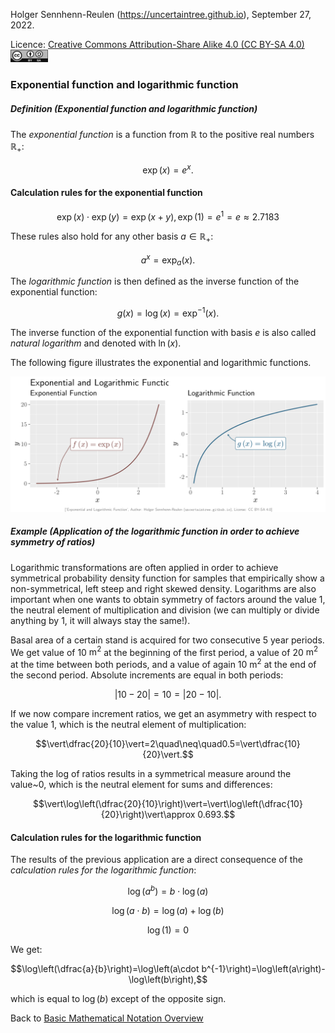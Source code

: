 Holger Sennhenn-Reulen (https://uncertaintree.github.io), September 27, 2022. 

Licence: [Creative Commons Attribution-Share Alike 4.0 (CC BY-SA 4.0)   <img src="https://github.com/uncertaintree/uncertaintree.github.io/blob/master/oer/cc_by_sa.png" width="60" height="20">](https://creativecommons.org/licenses/by-sa/4.0/)

### Exponential function and logarithmic function
##### Definition (Exponential function and logarithmic function)
The *exponential function* is a function from $\mathbb{R}$ to the positive real numbers $\mathbb{R}_{+}$: 

$$\exp\left(x\right)=e^x.$$

#### Calculation rules for the exponential function

$$\exp\left(x\right)\cdot\exp\left(y\right)=\exp\left(x+y\right),
\exp\left(1\right)=e^{1}=e\approx 2.7183$$

These rules also hold for any other basis $a\in\mathbb{R}_{+}$:

$$a^{x}=\exp_{a}\left(x\right).$$

The *logarithmic function* is then defined as the inverse function of the exponential function:

$$g\left(x\right)=\log\left(x\right)=\exp^{-1}\left(x\right).$$

The inverse function of the exponential function with basis $e$ is also called *natural logarithm* and denoted with $\ln\left(x\right)$. 

The following figure illustrates the exponential and logarithmic functions.

<img src="https://github.com/uncertaintree/uncertaintree.github.io/blob/master/oer/basic_mathematical_notation/exp_log.png">

##### Example (Application of the logarithmic function in order to achieve symmetry of ratios)

Logarithmic transformations are often applied in order to achieve symmetrical probability density function for samples that empirically show a non-symmetrical, left steep and right skewed density. 
Logarithms are also important when one wants to obtain symmetry of factors around the value $1$, the neutral element of multiplication and division (we can multiply or divide anything by $1$, it will always stay the same!).

Basal area of a certain stand is acquired for two consecutive $5$ year periods. 
We get value of 10 $\text{m}^2$ at the beginning of the first period, a value of 20 $\text{m}^2$ at the time between both periods, and a value of again 10 $\text{m}^2$ at the end of the second period. 
Absolute increments are equal in both periods:

$$\vert 10-20\vert=10=\vert 20-10\vert.$$

If we now compare increment ratios, we get an asymmetry with respect to the value $1$, which is the neutral element of multiplication:

$$\vert\dfrac{20}{10}\vert=2\quad\neq\quad0.5=\vert\dfrac{10}{20}\vert.$$

Taking the log of ratios results in a symmetrical measure around the value~$0$, which is the neutral element for sums and differences:

$$\vert\log\left(\dfrac{20}{10}\right)\vert=\vert\log\left(\dfrac{10}{20}\right)\vert\approx 0.693.$$

#### Calculation rules for the logarithmic function

The results of the previous application are a direct consequence of the *calculation rules for the logarithmic function*:

$$\log\left(a^{b}\right)=b\cdot\log\left(a\right)$$

$$\log\left(a\cdot b\right)=\log\left(a\right)+\log\left(b\right)$$

$$\log\left(1\right)=0$$

We get:

$$\log\left(\dfrac{a}{b}\right)=\log\left(a\cdot b^{-1}\right)=\log\left(a\right)-\log\left(b\right),$$

which is equal to $\log\left(b\right)$ except of the opposite sign.

Back to [Basic Mathematical Notation Overview](https://github.com/uncertaintree/uncertaintree.github.io/blob/master/oer/basic_mathematical_notation/00_index.md)
